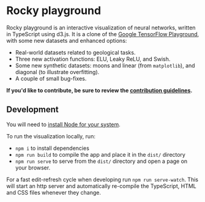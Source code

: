 # Rocky playground

Rocky playground is an interactive visualization of neural networks, written in
TypeScript using d3.js. It is a clone of the [Google TensorFlow Playground](https://playground.tensorflow.org/),
with some new datasets and enhanced options:

- Real-world datasets related to geological tasks.
- Three new activation functions: ELU, Leaky ReLU, and Swish.
- Some new synthetic datasets: moons and linear (from `matplotlib`), and diagonal (to illustrate overfitting).
- A couple of small bug-fixes.

**If you'd like to contribute, be sure to review the [contribution guidelines](CONTRIBUTING.md).**

## Development

You will need to [install Node for your system](https://nodejs.org/en/download/).

To run the visualization locally, run:
- `npm i` to install dependencies
- `npm run build` to compile the app and place it in the `dist/` directory
- `npm run serve` to serve from the `dist/` directory and open a page on your browser.

For a fast edit-refresh cycle when developing run `npm run serve-watch`.
This will start an http server and automatically re-compile the TypeScript,
HTML and CSS files whenever they change.
